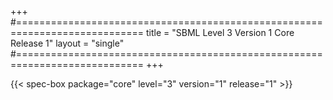 +++
#============================================================================
title  = "SBML Level 3 Version 1 Core Release 1"
layout = "single"
#============================================================================
+++

{{< spec-box package="core" level="3" version="1" release="1" >}}
